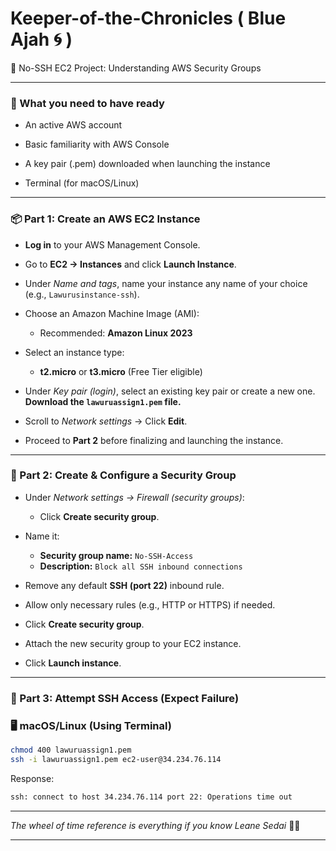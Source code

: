 # Keeper-of-the-Chronicles ( Blue Ajah 🌀 )

🚫 No-SSH EC2 Project: Understanding AWS Security Groups


---

### 🧰 What you need to have ready

- An active AWS account

- Basic familiarity with AWS Console

- A key pair (.pem) downloaded when launching the instance

- Terminal (for macOS/Linux)

---

### 📦 Part 1: Create an AWS EC2 Instance

- **Log in** to your AWS Management Console.

- Go to **EC2 → Instances** and click **Launch Instance**.

- Under *Name and tags*, name your instance any name of your choice (e.g., `Lawurusinstance-ssh`).

- Choose an Amazon Machine Image (AMI):
   - Recommended: **Amazon Linux 2023**

- Select an instance type:
   - **t2.micro** or **t3.micro** (Free Tier eligible)

- Under *Key pair (login)*, select an existing key pair or create a new one. **Download the `lawuruassign1.pem` file.**

- Scroll to *Network settings* → Click **Edit**.

- Proceed to **Part 2** before finalizing and launching the instance.

---

### 🔐 Part 2: Create & Configure a Security Group

- Under *Network settings → Firewall (security groups)*:
   - Click **Create security group**.

- Name it:  
   - **Security group name:** `No-SSH-Access`  
   - **Description:** `Block all SSH inbound connections`

- Remove any default **SSH (port 22)** inbound rule.

- Allow only necessary rules (e.g., HTTP or HTTPS) if needed.

- Click **Create security group**.

- Attach the new security group to your EC2 instance.

- Click **Launch instance**.

---

### 🚫 Part 3: Attempt SSH Access (Expect Failure)


### 🖥 macOS/Linux (Using Terminal)

```bash
chmod 400 lawuruassign1.pem
ssh -i lawuruassign1.pem ec2-user@34.234.76.114
```

Response:

```bash
ssh: connect to host 34.234.76.114 port 22: Operations time out
```

---

_The wheel of time reference is everything if you know Leane Sedai_ 💋💋

---
 
